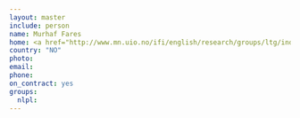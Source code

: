 ```yaml
---
layout: master
include: person
name: Murhaf Fares
home: <a href="http://www.mn.uio.no/ifi/english/research/groups/ltg/index.html">UIO, LTG</a>
country: "NO"
photo:
email:
phone:
on_contract: yes
groups:
  nlpl:
---
```

